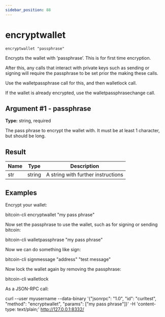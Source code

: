 ```yaml
---
sidebar_position: 88
---
```

# encryptwallet

`encryptwallet "passphrase"`

Encrypts the wallet with ‘passphrase’. This is for first time encryption.

After this, any calls that interact with private keys such as sending or signing will require the passphrase to be set prior the making these calls.

Use the walletpassphrase call for this, and then walletlock call.

If the wallet is already encrypted, use the walletpassphrasechange call.

## Argument #1 - passphrase

**Type:** string, required

The pass phrase to encrypt the wallet with. It must be at least 1 character, but should be long.

## Result

| Name | Type   | Description                        |
| ---- | ------ | ---------------------------------- |
| str  | string | A string with further instructions |

## Examples

Encrypt your wallet:

bitcoin-cli encryptwallet "my pass phrase"

Now set the passphrase to use the wallet, such as for signing or sending bitcoin:

bitcoin-cli walletpassphrase "my pass phrase"

Now we can do something like sign:

bitcoin-cli signmessage "address" "test message"

Now lock the wallet again by removing the passphrase:

bitcoin-cli walletlock

As a JSON-RPC call:

curl --user myusername --data-binary '{"jsonrpc": "1.0", "id": "curltest", "method": "encryptwallet", "params": ["my pass phrase"]}' -H 'content-type: text/plain;' http://127.0.0.1:8332/